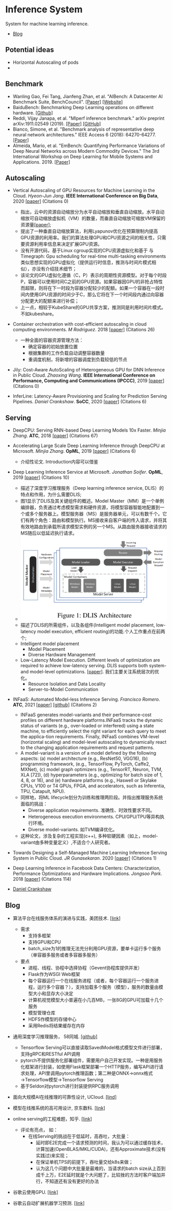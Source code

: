# Inference System

System for machine learning inference.

- [Blog](#Blog)


## Potential ideas
- Horizontal Autoscaling of pods
- 

## Benchmark
- Wanling Gao, Fei Tang, Jianfeng Zhan, et al. "AIBench: A Datacenter AI Benchmark Suite, BenchCouncil". [[Paper]](https://arxiv.org/pdf/2005.03459.pdf) [[Website]](https://www.benchcouncil.org/AIBench/index.html)
- BaiduBench: Benchmarking Deep Learning operations on different hardware. [[Github]](https://github.com/baidu-research/DeepBench#inference-benchmark)
- Reddi, Vijay Janapa, et al. "Mlperf inference benchmark." arXiv preprint arXiv:1911.02549 (2019). [[Paper]](https://arxiv.org/pdf/1911.02549.pdf) [[GitHub]](https://github.com/mlperf/inference)
- Bianco, Simone, et al. "Benchmark analysis of representative deep neural network architectures." IEEE Access 6 (2018): 64270-64277. [[Paper]](https://arxiv.org/abs/1810.00736)
- Almeida, Mario, et al. "EmBench: Quantifying Performance Variations of Deep Neural Networks across Modern Commodity Devices." The 3rd International Workshop on Deep Learning for Mobile Systems and Applications. 2019. [[Paper]](https://arxiv.org/pdf/1905.07346.pdf)

## Autoscaling
- Vertical Autoscaling of GPU Resources for Machine Learning in the Cloud. *Hyeon-Jun Jang*. **IEEE International Conference on Big Data**, 2020 [[paper]](https://ieeexplore.ieee.org/document/9378248) (Citations 0)
  - 指出，云中的资源自动缩放分为水平自动缩放和垂直自动缩放。水平自动缩放可自动缩放虚拟机（VM）的数量，而垂直自动缩放可缩放VM保留的资源量[[paper]](); 
  - 提出了一种垂直自动缩放算法，利用Lyapunov优化在预算限制内提高GPU资源的利用率。我们的算法处理GPU和CPU资源之间的相关性，只需要资源利用率信息来决定扩展GPU资源。
  - 没有开源代码，基于Linux cgroup实现的CPU资源虚拟化和基于 与Timegraph: Gpu scheduling for real-time multi-tasking environments类似思想实现的GPU虚拟化（提供运行时信息，推测与时间片模式相似），亦没有介绍技术细节；
  - 该论文的GPU虚拟化遵循（C，P）表示的周期性资源模型。对于每个时段P，容器可以使用时间C之前的GPU资源。如果容器因GPU的非抢占特性而超限，则将在下一时段为容器分配较少的配额。如果一个容器在一段时间内使用GPU资源的时间少于C，那么它将在下一个时间段内通过向容器分配更大的配额来进行补偿；
  - 上一点，相较于KubeShare的GPU共享方案，推测同是利用时间片模式。不如kubeshare。
  
- Container orchestration with cost-efficient autoscaling in cloud computing environments. *M Rodriguez*. 2018 [[paper]](https://arxiv.org/abs/1812.00300) (Citations 26)
  - 一种全面的容器资源管理方法：
    - 确定容器的初始放置位置
    - 根据集群的工作负载自动调整容器数量
    - 重调度机制，将新增的容器调度到负载较低的节点

- Jily: Cost-Aware AutoScaling of Heterogeneous GPU for DNN Inference in Public Cloud. *Zhaoxing Wang*. **IEEE International Conference on Performance, Computing and Communications (IPCCC)**, 2019 [[paper]](https://ieeexplore.ieee.org/abstract/document/8958770) (Citations 0)

- InferLine: Latency-Aware Provisioning and Scaling for Prediction Serving Pipelines. *Daniel Crankshaw*. **SoCC**, 2020 [[paper]](https://dl.acm.org/doi/abs/10.1145/3419111.3421285) (Citations 6)

## Serving
- DeepCPU: Serving RNN-based Deep Learning Models 10x Faster. *Minjia Zhang*. **ATC**, 2018 [[paper]](https://www.usenix.org/conference/atc18/presentation/zhang-minjia) (Citations 67)

- Accelerating Large Scale Deep Learning Inference through DeepCPU at Microsoft. *Minjia Zhang*. **OpML**, 2019 [[paper]](https://www.usenix.org/conference/opml19/presentation/zhang-minjia) (Citations 6)
  - 介绍性论文. Introduction内容可以借鉴

- Deep Learning Inference Service at Microsoft. *Jonathan Soifer*. **OpML**, 2019 [[paper]](https://www.usenix.org/conference/opml19/presentation/soifer) (Citations 10)
  - 描述了深度学习推理服务（Deep learning inference service, DLIS）的特点和作用，为什么需要DLIS;
  - 图1显示了DLIS及其关键组件的概述。Model Master（MM）是一个单例编排器，负责通过考虑模型需求和硬件资源，将模型容器智能地配置到一个或多个服务器上。模型服务器（MS）是服务器单元，可以有数千个。它们有两个角色：路由和模型执行。MS接收来自客户端的传入请求，并将其有效地路由到承载所请求模型实例的另一个MS。从路由服务器接收请求的MS随后以低延迟执行请求。
  - ![DLIS_Architecture.png](./imgs/DLIS_Architecture.png)
  - 描述了DLIS的所需组件，以及各组件(Intelligent model placement, low-latency model execution, efficient routing)的功能.个人工作重点在前两个;
  - Intelligent model placement
    - Model Placement
    - Diverse Hardware Management
  - Low-Latency Model Execution. Different levels of optimization are required to achieve low-latency serving. DLIS supports both system- and model-level optimizations. [[paper]](https://www.usenix.org/conference/atc18/presentation/zhang-minjia). 我们主要关注系统层次的优化。
    - Resource Isolation and Data Locality
    - Server-to-Model Communication

- INFaaS: Automated Model-less Inference Serving. *Francisco Romero*. **ATC**, 2021 [[paper]](https://www.usenix.org/system/files/atc21-romero.pdf) [[github]](https://github.com/stanford-mast/INFaaS) (Citations 2)
  - INFaaS generates model-variants and their performance-cost profiles on different hardware platforms.INFaaS tracks the dynamic status of variants (e.g., over-loaded or interfered) using a state machine, to efficiently select the right variant for each query to meet the applica-tion requirements. Finally, INFaaS combines VM-level (horizontal scaling) and model-level autoscaling to dynamically react to the changing application requirements and request patterns.
  - A model-variant is a version of a model defined by the following aspects: (a) model architecture (e.g., ResNet50, VGG16), (b) programming framework, (e.g., TensorFlow, PyTorch, Caffe2, MXNet), (c) model graph optimizers (e.g., TensorRT, Neuron, TVM, XLA [72]), (d) hyperparameters (e.g., optimizing for batch size of 1, 4, 8, or 16), and (e) hardware platforms (e.g., Haswell or Skylake CPUs, V100 or T4 GPUs, FPGA, and accelerators, such as Inferentia, TPU, Catapult, NPU). 
  - 同样地，将ML lifecycle划分为训练和推理两阶段。并指出推理服务系统面临的挑战：
    - Diverse application requirements. 准确性、时效性要求不同。
    - Heterogeneous execution environments. CPU/GPU/TPU等异构执行环境。
    - Diverse model-variants. 如TVM编译优化。
  - 这种论文，涉及复杂的工程实现(c++), 多种软硬因素（如上，model-variant由多种变量定义）,不适合个人研究者。

- Towards Designing a Self-Managed Machine Learning Inference Serving System in Public Cloud. *JR Gunasekaran*. 2020 [[paper]](https://arxiv.org/abs/2008.09491) (Citations 1)

- Deep Learning Inference in Facebook Data Centers: Characterization, Performance Optimizations and Hardware Implications. *Jongsoo Park*. 2018 [[paper]](https://arxiv.org/abs/1811.09886) (Citations 114)

- [Daniel Crankshaw](https://dancrankshaw.com/)

## Blog

- 算法平台在线服务体系的演进与实践，美团技术. [[link]](https://mp.weixin.qq.com/s/lLpqX9idaS_6FP5Gl7lqRw)
  - 需求
    - 支持多框架
    - 支持GPU和CPU
    - batch_size为1的推理无法充分利用GPU资源，要单卡运行多个服务（单容器多服务或者多容器多服务）
  - 要点
    - 进程、线程、协程中选择协程（Gevent协程库提供并发）
	- Flask作为WSGI Web框架
	- 每个容器运行一个在线服务进程（或者，每个容器运行一个服务进程，运行多个容器？），支持加载多个服务（模型），服务的数量由模型大小和显存大小决定
	- 计算机视觉模型大小普遍在小几百MB，一张8G的GPU可加载十几个服务
	- 模型管理仓库
	- HDFS作模型的存储中心
	- 采用Redis将结果缓存在内存
	
- 通用深度学习推理服务， 58同城. [[github]](https://github.com/wuba/dl_inference)
  - Tensorflow Serving可以直接读取SavedModel格式模型文件进行部署，支持gRPC和RESTful API调用
  - pytorch不提供服务化部署组件，需要用户自己开发实现。一种是用服务化框架进行封装，如使用Flask框架部署一个HTTP服务，编写API进行请求处理，API里调用pytorch推理函数；第二种是ONNX→onnx格式→Tensorflow模型→Tensorflow Serving 
  - 基于Seldon对pytorch进行封装提供RPC服务调用

- 面向大规模AI在线推理的可靠性设计, UCloud. [[lind]](https://mp.weixin.qq.com/s/Ehb2cRH549Wb29ErkyAR9w)

- 模型在线推系统的高可用设计, 京东数科. [[link]](https://blog.csdn.net/JDDTechTalk/article/details/108635914ew=1)

- online serving的工程难题，知乎. [[link]](https://zhuanlan.zhihu.com/p/77664408)
  - 评论有亮点， 如：
    - 在线Serving的挑战在于低延时，高吞吐，大批量：
      - 延时即E2E完成一个请求预测的时间，我认为可以通过缓存技术，计算加速(OpenBLAS/MKL/CUDA)，还有Approximate技术(没有实践过)来实现；
	  - 在保证单机TPS的前提下，吞吐量交给k8s来做；
	  - 认为这几个问题中大批量是最难的，当请求的batch size从上百到成千上万，E2E延时就是个大问题了，比较挫的方法时客户端加并行，不知道还有没有更好的办法

- 谷歌云使用GPU. [[link]](https://cloud.google.com/kubernetes-engine/docs/how-to/gpus)

- 谷歌云自动扩展机器学习预测. [[link]](https://cloud.google.com/blog/products/ai-machine-learning/scaling-machine-learning-predictions)







